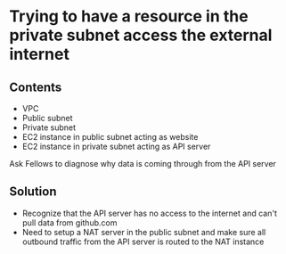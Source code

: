 # Trying to have a resource in the private subnet access the external internet

## Contents

* VPC
* Public subnet
* Private subnet
* EC2 instance in public subnet acting as website
* EC2 instance in private subnet acting as API server

Ask Fellows to diagnose why data is coming through from the API server

## Solution

* Recognize that the API server has no access to the internet and can't pull data from github.com
* Need to setup a NAT server in the public subnet and make sure all outbound traffic from the API server is routed to the NAT instance
